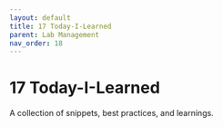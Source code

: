 ```yaml
---
layout: default
title: 17 Today-I-Learned
parent: Lab Management
nav_order: 18
---
```


# 17 Today-I-Learned

A collection of snippets, best practices, and learnings.

<!-- Note: we may add more structure later / if necessary -->